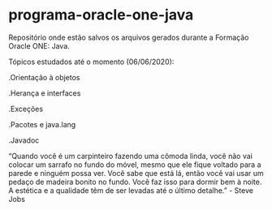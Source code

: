# programa-oracle-one-java
Repositório onde estão salvos os arquivos gerados durante a Formação Oracle ONE: Java.

Tópicos estudados até o momento (06/06/2020):

.Orientação à objetos

.Herança e interfaces

.Exceções

.Pacotes e java.lang

.Javadoc

“Quando você é um carpinteiro fazendo uma cômoda linda, você não vai colocar um sarrafo no fundo do móvel, mesmo que ele fique voltado para a parede e ninguém possa ver. Você sabe que está lá, então você vai usar um pedaço de madeira bonito no fundo. Você faz isso para dormir bem à noite. A estética e a qualidade têm de ser levadas até o último detalhe.” - Steve Jobs
